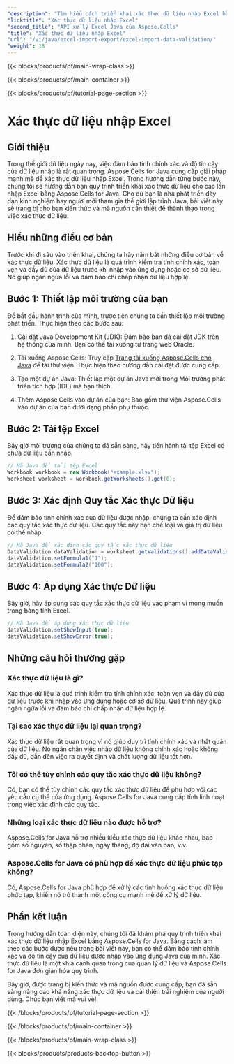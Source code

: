 ```yaml
---
"description": "Tìm hiểu cách triển khai xác thực dữ liệu nhập Excel bằng Aspose.Cells cho Java với hướng dẫn từng bước toàn diện này. Đảm bảo độ chính xác của dữ liệu và nâng cao trải nghiệm người dùng."
"linktitle": "Xác thực dữ liệu nhập Excel"
"second_title": "API xử lý Excel Java của Aspose.Cells"
"title": "Xác thực dữ liệu nhập Excel"
"url": "/vi/java/excel-import-export/excel-import-data-validation/"
"weight": 18
---
```


{{< blocks/products/pf/main-wrap-class >}}

{{< blocks/products/pf/main-container >}}

{{< blocks/products/pf/tutorial-page-section >}}

# Xác thực dữ liệu nhập Excel


## Giới thiệu
Trong thế giới dữ liệu ngày nay, việc đảm bảo tính chính xác và độ tin cậy của dữ liệu nhập là rất quan trọng. Aspose.Cells for Java cung cấp giải pháp mạnh mẽ để xác thực dữ liệu nhập Excel. Trong hướng dẫn từng bước này, chúng tôi sẽ hướng dẫn bạn quy trình triển khai xác thực dữ liệu cho các lần nhập Excel bằng Aspose.Cells for Java. Cho dù bạn là nhà phát triển dày dạn kinh nghiệm hay người mới tham gia thế giới lập trình Java, bài viết này sẽ trang bị cho bạn kiến thức và mã nguồn cần thiết để thành thạo trong việc xác thực dữ liệu.

## Hiểu những điều cơ bản
Trước khi đi sâu vào triển khai, chúng ta hãy nắm bắt những điều cơ bản về xác thực dữ liệu. Xác thực dữ liệu là quá trình kiểm tra tính chính xác, toàn vẹn và đầy đủ của dữ liệu trước khi nhập vào ứng dụng hoặc cơ sở dữ liệu. Nó giúp ngăn ngừa lỗi và đảm bảo chỉ chấp nhận dữ liệu hợp lệ.

## Bước 1: Thiết lập môi trường của bạn
Để bắt đầu hành trình của mình, trước tiên chúng ta cần thiết lập môi trường phát triển. Thực hiện theo các bước sau:

1. Cài đặt Java Development Kit (JDK): Đảm bảo bạn đã cài đặt JDK trên hệ thống của mình. Bạn có thể tải xuống từ trang web Oracle.

2. Tải xuống Aspose.Cells: Truy cập [Trang tải xuống Aspose.Cells cho Java](https://releases.aspose.com/cells/java/) để tải thư viện. Thực hiện theo hướng dẫn cài đặt được cung cấp.

3. Tạo một dự án Java: Thiết lập một dự án Java mới trong Môi trường phát triển tích hợp (IDE) mà bạn thích.

4. Thêm Aspose.Cells vào dự án của bạn: Bao gồm thư viện Aspose.Cells vào dự án của bạn dưới dạng phần phụ thuộc.

## Bước 2: Tải tệp Excel
Bây giờ môi trường của chúng ta đã sẵn sàng, hãy tiến hành tải tệp Excel có chứa dữ liệu cần nhập.

```java
// Mã Java để tải tệp Excel
Workbook workbook = new Workbook("example.xlsx");
Worksheet worksheet = workbook.getWorksheets().get(0);
```

## Bước 3: Xác định Quy tắc Xác thực Dữ liệu
Để đảm bảo tính chính xác của dữ liệu được nhập, chúng ta cần xác định các quy tắc xác thực dữ liệu. Các quy tắc này hạn chế loại và giá trị dữ liệu có thể nhập.

```java
// Mã Java để xác định các quy tắc xác thực dữ liệu
DataValidation dataValidation = worksheet.getValidations().addDataValidation("A1:A10", DataValidationType.WHOLE, DataValidationOperator.BETWEEN, "1", "100");
dataValidation.setFormula1("1");
dataValidation.setFormula2("100");
```

## Bước 4: Áp dụng Xác thực Dữ liệu
Bây giờ, hãy áp dụng các quy tắc xác thực dữ liệu vào phạm vi mong muốn trong bảng tính Excel.

```java
// Mã Java để áp dụng xác thực dữ liệu
dataValidation.setShowInput(true);
dataValidation.setShowError(true);
```

## Những câu hỏi thường gặp

### Xác thực dữ liệu là gì?
Xác thực dữ liệu là quá trình kiểm tra tính chính xác, toàn vẹn và đầy đủ của dữ liệu trước khi nhập vào ứng dụng hoặc cơ sở dữ liệu. Quá trình này giúp ngăn ngừa lỗi và đảm bảo chỉ chấp nhận dữ liệu hợp lệ.

### Tại sao xác thực dữ liệu lại quan trọng?
Xác thực dữ liệu rất quan trọng vì nó giúp duy trì tính chính xác và nhất quán của dữ liệu. Nó ngăn chặn việc nhập dữ liệu không chính xác hoặc không đầy đủ, dẫn đến việc ra quyết định và chất lượng dữ liệu tốt hơn.

### Tôi có thể tùy chỉnh các quy tắc xác thực dữ liệu không?
Có, bạn có thể tùy chỉnh các quy tắc xác thực dữ liệu để phù hợp với các yêu cầu cụ thể của ứng dụng. Aspose.Cells for Java cung cấp tính linh hoạt trong việc xác định các quy tắc.

### Những loại xác thực dữ liệu nào được hỗ trợ?
Aspose.Cells for Java hỗ trợ nhiều kiểu xác thực dữ liệu khác nhau, bao gồm số nguyên, số thập phân, ngày tháng, độ dài văn bản, v.v.

### Aspose.Cells for Java có phù hợp để xác thực dữ liệu phức tạp không?
Có, Aspose.Cells for Java phù hợp để xử lý các tình huống xác thực dữ liệu phức tạp, khiến nó trở thành một công cụ mạnh mẽ để xử lý dữ liệu.

## Phần kết luận
Trong hướng dẫn toàn diện này, chúng tôi đã khám phá quy trình triển khai xác thực dữ liệu nhập Excel bằng Aspose.Cells for Java. Bằng cách làm theo các bước được nêu trong bài viết này, bạn có thể đảm bảo tính chính xác và độ tin cậy của dữ liệu được nhập vào ứng dụng Java của mình. Xác thực dữ liệu là một khía cạnh quan trọng của quản lý dữ liệu và Aspose.Cells for Java đơn giản hóa quy trình.

Bây giờ, được trang bị kiến thức và mã nguồn được cung cấp, bạn đã sẵn sàng nâng cao khả năng xác thực dữ liệu và cải thiện trải nghiệm của người dùng. Chúc bạn viết mã vui vẻ!

{{< /blocks/products/pf/tutorial-page-section >}}

{{< /blocks/products/pf/main-container >}}

{{< /blocks/products/pf/main-wrap-class >}}

{{< blocks/products/products-backtop-button >}}